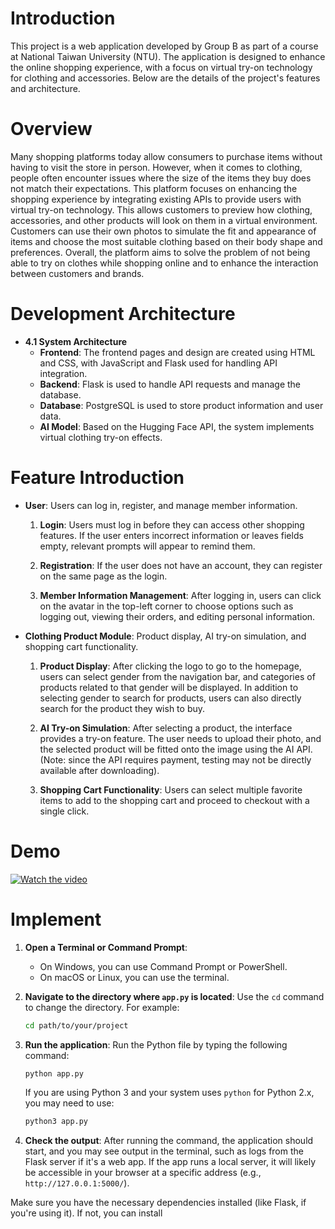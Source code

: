 # Introduction
This project is a web application developed by Group B as part of a course at National Taiwan University (NTU). The application is designed to enhance the online shopping experience, with a focus on virtual try-on technology for clothing and accessories. Below are the details of the project's features and architecture.



# Overview
Many shopping platforms today allow consumers to purchase items without having to visit the store in person. However, when it comes to clothing, people often encounter issues where the size of the items they buy does not match their expectations. This platform focuses on enhancing the shopping experience by integrating existing APIs to provide users with virtual try-on technology. This allows customers to preview how clothing, accessories, and other products will look on them in a virtual environment. Customers can use their own photos to simulate the fit and appearance of items and choose the most suitable clothing based on their body shape and preferences. Overall, the platform aims to solve the problem of not being able to try on clothes while shopping online and to enhance the interaction between customers and brands.

# Development Architecture
- **4.1 System Architecture**
  - **Frontend**: The frontend pages and design are created using HTML and CSS, with JavaScript and Flask used for handling API integration.
  - **Backend**: Flask is used to handle API requests and manage the database.
  - **Database**: PostgreSQL is used to store product information and user data.
  - **AI Model**: Based on the Hugging Face API, the system implements virtual clothing try-on effects.
# Feature Introduction

- **User**: Users can log in, register, and manage member information.
  1. **Login**: Users must log in before they can access other shopping features. If the user enters incorrect information or leaves fields empty, relevant prompts will appear to remind them.
  
  2. **Registration**: If the user does not have an account, they can register on the same page as the login.
  
  3. **Member Information Management**: After logging in, users can click on the avatar in the top-left corner to choose options such as logging out, viewing their orders, and editing personal information.

- **Clothing Product Module**: Product display, AI try-on simulation, and shopping cart functionality.
  1. **Product Display**: After clicking the logo to go to the homepage, users can select gender from the navigation bar, and categories of products related to that gender will be displayed. In addition to selecting gender to search for products, users can also directly search for the product they wish to buy.
  
  2. **AI Try-on Simulation**: After selecting a product, the interface provides a try-on feature. The user needs to upload their photo, and the selected product will be fitted onto the image using the AI API. (Note: since the API requires payment, testing may not be directly available after downloading).
  
  3. **Shopping Cart Functionality**: Users can select multiple favorite items to add to the shopping cart and proceed to checkout with a single click.
# Demo

[![Watch the video](https://img.youtube.com/vi/_cj7Jg1OYgw/1.jpg)](https://www.youtube.com/watch?v=_cj7Jg1OYgw)


# Implement
1. **Open a Terminal or Command Prompt**:
   - On Windows, you can use Command Prompt or PowerShell.
   - On macOS or Linux, you can use the terminal.

2. **Navigate to the directory where `app.py` is located**:
   Use the `cd` command to change the directory. For example:
   ```bash
   cd path/to/your/project
   ```

3. **Run the application**:
   Run the Python file by typing the following command:
   ```bash
   python app.py
   ```
   If you are using Python 3 and your system uses `python` for Python 2.x, you may need to use:
   ```bash
   python3 app.py
   ```

4. **Check the output**:
   After running the command, the application should start, and you may see output in the terminal, such as logs from the Flask server if it's a web app. If the app runs a local server, it will likely be accessible in your browser at a specific address (e.g., `http://127.0.0.1:5000/`).

Make sure you have the necessary dependencies installed (like Flask, if you're using it). If not, you can install


